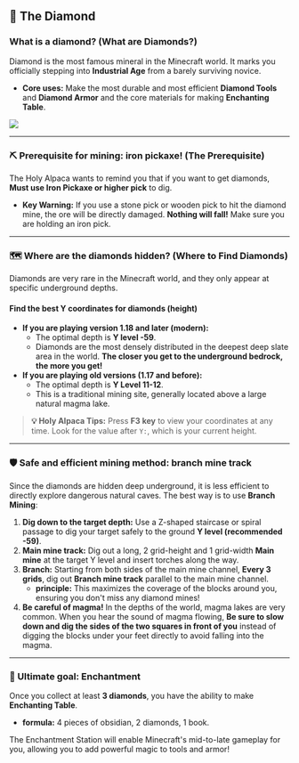 ## 💎 The Diamond





### What is a diamond? (What are Diamonds?)



Diamond is the most famous mineral in the Minecraft world. It marks you officially stepping into **Industrial Age** from a barely surviving novice.

- **Core uses:** Make the most durable and most efficient **Diamond Tools** and **Diamond Armor** and the core materials for making **Enchanting Table**.

![](https://static.wikia.nocookie.net/minecraft_zh_gamepedia/images/6/6a/Diamond_JE2_BE2.png/revision/latest?cb=20200612161112)

------



### ⛏️ Prerequisite for mining: iron pickaxe! (The Prerequisite)



The Holy Alpaca wants to remind you that if you want to get diamonds, **Must use Iron Pickaxe or higher pick** to dig.

- **Key Warning:** If you use a stone pick or wooden pick to hit the diamond mine, the ore will be directly damaged. **Nothing will fall!** Make sure you are holding an iron pick.

------



### 🗺️ Where are the diamonds hidden? (Where to Find Diamonds)



Diamonds are very rare in the Minecraft world, and they only appear at specific underground depths.



#### Find the best Y coordinates for diamonds (height)



- **If you are playing version 1.18 and later (modern):**
  - The optimal depth is **Y level -59**.
  - Diamonds are the most densely distributed in the deepest deep slate area in the world. **The closer you get to the underground bedrock, the more you get!**
- **If you are playing old versions (1.17 and before):**
  - The optimal depth is **Y Level 11-12**.
  - This is a traditional mining site, generally located above a large natural magma lake.

> **💡 Holy Alpaca Tips:** Press **F3 key** to view your coordinates at any time. Look for the value after `Y:`, which is your current height.

------



### 🛡️ Safe and efficient mining method: branch mine track



Since the diamonds are hidden deep underground, it is less efficient to directly explore dangerous natural caves. The best way is to use **Branch Mining**:

1. **Dig down to the target depth:** Use a Z-shaped staircase or spiral passage to dig your target safely to the ground **Y level (recommended -59)**.
2. **Main mine track:** Dig out a long, 2 grid-height and 1 grid-width **Main mine** at the target Y level and insert torches along the way.
3. **Branch:** Starting from both sides of the main mine channel, **Every 3 grids**, dig out **Branch mine track** parallel to the main mine channel.
   - **principle:** This maximizes the coverage of the blocks around you, ensuring you don't miss any diamond mines!
4. **Be careful of magma!** In the depths of the world, magma lakes are very common. When you hear the sound of magma flowing, **Be sure to slow down and dig the sides of the two squares in front of you** instead of digging the blocks under your feet directly to avoid falling into the magma.

------



### 💎 Ultimate goal: Enchantment



Once you collect at least **3 diamonds**, you have the ability to make **Enchanting Table**.

- **formula:** 4 pieces of obsidian, 2 diamonds, 1 book.

The Enchantment Station will enable Minecraft's mid-to-late gameplay for you, allowing you to add powerful magic to tools and armor!
